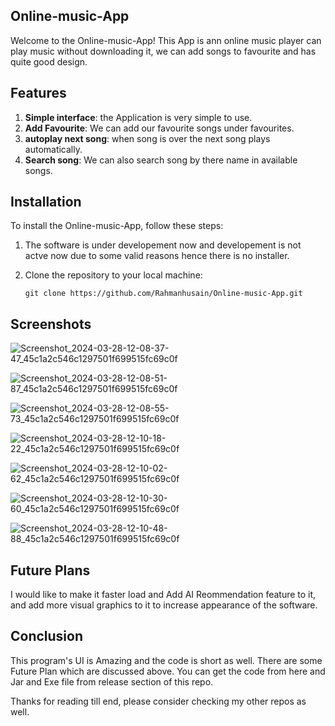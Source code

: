 ## Online-music-App

Welcome to the Online-music-App! This App is ann online music player can play music without downloading it, we can add songs to favourite and has quite good design.

## Features

1. **Simple interface**: the Application is very simple to use.
2. **Add Favourite**: We can add our favourite songs under favourites.
3. **autoplay next song**: when song is over the next song plays automatically.
4. **Search song**: We can also search song by there name in available songs.

## Installation

To install the Online-music-App, follow these steps:
1. The software is under developement now and developement is not actve now due to some valid reasons hence there is no installer.

2. Clone the repository to your local machine:
   
   ```
   git clone https://github.com/Rahmanhusain/Online-music-App.git
   ```

## Screenshots
   
  ![Screenshot_2024-03-28-12-08-37-47_45c1a2c546c1297501f699515fc69c0f](https://github.com/Rahmanhusain/Online-music-App/assets/157372566/01ecff1c-2a9d-4095-9407-3e6710f38196)

  ![Screenshot_2024-03-28-12-08-51-87_45c1a2c546c1297501f699515fc69c0f](https://github.com/Rahmanhusain/Online-music-App/assets/157372566/8a26d020-f691-4d58-bac1-d585c39ed533)

  ![Screenshot_2024-03-28-12-08-55-73_45c1a2c546c1297501f699515fc69c0f](https://github.com/Rahmanhusain/Online-music-App/assets/157372566/cfa323f3-96d0-466b-8035-30ce8275b5a1)

  ![Screenshot_2024-03-28-12-10-18-22_45c1a2c546c1297501f699515fc69c0f](https://github.com/Rahmanhusain/Online-music-App/assets/157372566/1fce8f90-4907-48ed-a9c1-dcc8d4a8812c)

  ![Screenshot_2024-03-28-12-10-02-62_45c1a2c546c1297501f699515fc69c0f](https://github.com/Rahmanhusain/Online-music-App/assets/157372566/546eac00-8cbb-43ab-8c79-775b4e92471a)

  ![Screenshot_2024-03-28-12-10-30-60_45c1a2c546c1297501f699515fc69c0f](https://github.com/Rahmanhusain/Online-music-App/assets/157372566/43163a99-258a-49ad-b259-c2355a7c21af)

  ![Screenshot_2024-03-28-12-10-48-88_45c1a2c546c1297501f699515fc69c0f](https://github.com/Rahmanhusain/Online-music-App/assets/157372566/3312b4db-26be-4f55-94eb-b6691b4f558c)
  
## Future Plans
I would like to make it faster load and Add AI Reommendation feature to it, and add more visual graphics to it to increase appearance of the software.

## Conclusion
This program's UI is Amazing and the code is short as well. There are some Future Plan which are discussed above. You can get the code from here and Jar and Exe file from release section of this repo.

Thanks for reading till end, please consider checking my other repos as well.
